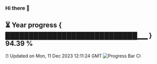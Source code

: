 ### Hi there 👋
⏳ Year progress { ████████████████████████████▁▁ } 94.39 %
---
⏰ Updated on Mon, 11 Dec 2023 12:11:24 GMT
![Progress Bar CI](https://github.com/Moyi321/Moyi321/workflows/Progress%20Bar%20CI/badge.svg)
